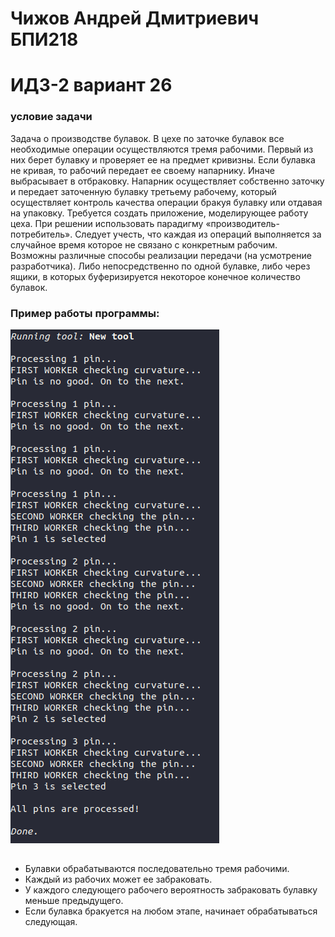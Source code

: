 # Чижов Андрей Дмитриевич БПИ218
# ИДЗ-2 вариант 26
### условие задачи
Задача о производстве булавок. В цехе по заточке булавок все
необходимые операции осуществляются тремя рабочими. Первый
из них берет булавку и проверяет ее на предмет кривизны. Если
булавка не кривая, то рабочий передает ее своему напарнику. Иначе выбрасывает в отбраковку. Напарник осуществляет собственно
заточку и передает заточенную булавку третьему рабочему, который осуществляет контроль качества операции бракуя булавку или
отдавая на упаковку. Требуется создать приложение, моделирующее работу цеха. При решении использовать парадигму
«производитель-потребитель». Следует учесть, что каждая из операций выполняется за случайное время которое не связано с конкретным рабочим. Возможны различные способы реализации передачи (на усмотрение разработчика). Либо непосредственно по
одной булавке, либо через ящики, в которых буферизируется некоторое конечное количество булавок.
### Пример работы программы:
![](https://github.com/AndreyChizhovD/Operating-Systems/blob/main/IHW2/ihw2.png)
##
* Булавки обрабатываются последовательно тремя рабочими.
* Каждый из рабочих может ее забраковать. 
* У каждого следующего рабочего вероятность забраковать булавку меньше предыдущего.
* Если булавка бракуется на любом этапе, начинает обрабатываться следующая.
